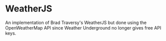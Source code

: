 # WeatherJS

An implementation of Brad Traversy's WeatherJS but done using the OpenWeatherMap API since Weather Underground no longer gives free API keys.